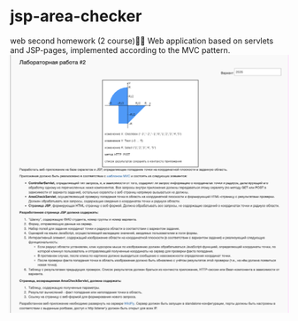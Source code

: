 # jsp-area-checker
web second homework (2 course)👌🏻
Web application based on servlets and JSP-pages, implemented according to the MVC pattern.
![le task](task.png)
